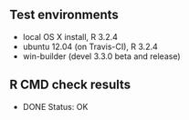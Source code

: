 ## Test environments
* local OS X install, R 3.2.4
* ubuntu 12.04 (on Travis-CI), R 3.2.4
* win-builder (devel 3.3.0 beta and release)

## R CMD check results
* DONE
Status: OK
